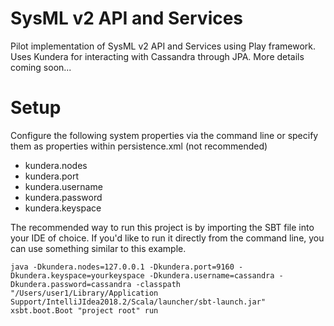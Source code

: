 # SysML v2 API and Services
Pilot implementation of SysML v2 API and Services using Play framework.
Uses Kundera for interacting with Cassandra through JPA.
More details coming soon...

# Setup
Configure the following system properties via the command line or specify them as properties within persistence.xml (not recommended)

* kundera.nodes
* kundera.port
* kundera.username
* kundera.password
* kundera.keyspace

The recommended way to run this project is by importing the SBT file into your IDE of choice. If you'd like to run it directly from the command line, you can use something similar to this example.

```java -Dkundera.nodes=127.0.0.1 -Dkundera.port=9160 -Dkundera.keyspace=yourkeyspace -Dkundera.username=cassandra -Dkundera.password=cassandra -classpath "/Users/user1/Library/Application Support/IntelliJIdea2018.2/Scala/launcher/sbt-launch.jar" xsbt.boot.Boot "project root" run```